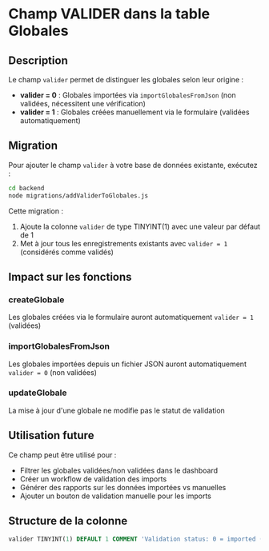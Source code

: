 # Champ VALIDER dans la table Globales

## Description

Le champ `valider` permet de distinguer les globales selon leur origine :

- **valider = 0** : Globales importées via `importGlobalesFromJson` (non validées, nécessitent une vérification)
- **valider = 1** : Globales créées manuellement via le formulaire (validées automatiquement)

## Migration

Pour ajouter le champ `valider` à votre base de données existante, exécutez :

```bash
cd backend
node migrations/addValiderToGlobales.js
```

Cette migration :
1. Ajoute la colonne `valider` de type TINYINT(1) avec une valeur par défaut de 1
2. Met à jour tous les enregistrements existants avec `valider = 1` (considérés comme validés)

## Impact sur les fonctions

### createGlobale
Les globales créées via le formulaire auront automatiquement `valider = 1` (validées)

### importGlobalesFromJson
Les globales importées depuis un fichier JSON auront automatiquement `valider = 0` (non validées)

### updateGlobale
La mise à jour d'une globale ne modifie pas le statut de validation

## Utilisation future

Ce champ peut être utilisé pour :
- Filtrer les globales validées/non validées dans le dashboard
- Créer un workflow de validation des imports
- Générer des rapports sur les données importées vs manuelles
- Ajouter un bouton de validation manuelle pour les imports

## Structure de la colonne

```sql
valider TINYINT(1) DEFAULT 1 COMMENT 'Validation status: 0 = imported (not validated), 1 = manually created (validated)'
```


